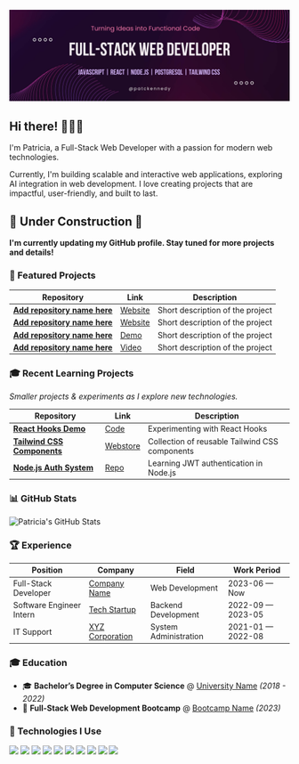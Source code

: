 ![Banner](https://github.com/patriciakennedy/patriciakennedy/raw/main/pattckennedy.jpg)


## Hi there! 👩🏾‍💻

I'm Patricia, a Full-Stack Web Developer with a passion for modern web technologies.

Currently, I'm building scalable and interactive web applications, exploring AI integration in web development.
I love creating projects that are impactful, user-friendly, and built to last.



<h2>🚧 <b>Under Construction</b> 🚧</h2>
<p><b>I'm currently updating my GitHub profile. Stay tuned for more projects and details!</b></p>




### 📌 Featured Projects  

| Repository | Link | Description |
|------------|------|-------------|
| **[Add repository name here](https://github.com/patriciakennedy/project1)** | [Website](https://yourwebsite.com) | Short description of the project |
| **[Add repository name here](https://github.com/patriciakennedy/project2)** | [Website](https://yourwebsite.com) | Short description of the project |
| **[Add repository name here](https://github.com/patriciakennedy/project3)** | [Demo](https://yourdemo.com) | Short description of the project |
| **[Add repository name here](https://github.com/patriciakennedy/project4)** | [Video](https://yourvideo.com) | Short description of the project |



### 🎓 Recent Learning Projects  
*Smaller projects & experiments as I explore new technologies.*  

| Repository | Link | Description |
|------------|------|-------------|
| **[React Hooks Demo](https://github.com/patriciakennedy/react-hooks-demo)** | [Code](https://github.com/patriciakennedy/react-hooks-demo) | Experimenting with React Hooks |
| **[Tailwind CSS Components](https://github.com/patriciakennedy/tailwind-components)** | [Webstore](https://yourstore.com) | Collection of reusable Tailwind CSS components |
| **[Node.js Auth System](https://github.com/patriciakennedy/node-auth)** | [Repo](https://github.com/patriciakennedy/node-auth) | Learning JWT authentication in Node.js |


### 📊 GitHub Stats  
<img src="https://github-readme-stats.vercel.app/api?username=patriciakennedy&show_icons=true&theme=radical" alt="Patricia's GitHub Stats">

### 🏆 Experience  

| Position | Company | Field | Work Period |
|----------|---------|-------|------------|
| Full-Stack Developer | [Company Name](https://company-website.com) | Web Development | 2023-06 — Now |
| Software Engineer Intern | [Tech Startup](https://startup-link.com) | Backend Development | 2022-09 — 2023-05 |
| IT Support | [XYZ Corporation](https://company.com) | System Administration | 2021-01 — 2022-08 |


### 🎓 Education  

- 🎓 **Bachelor’s Degree in Computer Science** @ [University Name](https://university-website.com) *(2018 - 2022)*
- 📜 **Full-Stack Web Development Bootcamp** @ [Bootcamp Name](https://bootcamp-link.com) *(2023)*



### 🚀 Technologies I Use
<p align="left">
  <img src="https://img.shields.io/badge/React-20232A?style=for-the-badge&logo=react&logoColor=61DAFB">
  <img src="https://img.shields.io/badge/Node.js-43853D?style=for-the-badge&logo=node.js&logoColor=white">
  <img src="https://img.shields.io/badge/JavaScript-323330?style=for-the-badge&logo=javascript&logoColor=F7DF1E">
  <img src="https://img.shields.io/badge/HTML5-E34F26?style=for-the-badge&logo=html5&logoColor=white">
  <img src="https://img.shields.io/badge/CSS3-1572B6?style=for-the-badge&logo=css3&logoColor=white">
  <img src="https://img.shields.io/badge/PostgreSQL-336791?style=for-the-badge&logo=postgresql&logoColor=white">
  <img src="https://img.shields.io/badge/NPM-CB3837?style=for-the-badge&logo=npm&logoColor=white">
  <img src="https://img.shields.io/badge/VS%20Code-007ACC?style=for-the-badge&logo=visual-studio-code&logoColor=white">
  <img src="https://img.shields.io/badge/Git-F05032?style=for-the-badge&logo=git&logoColor=white">
  <img src="https://img.shields.io/badge/Tailwind%20CSS-38B2AC?style=for-the-badge&logo=tailwind-css&logoColor=white">
</p>

